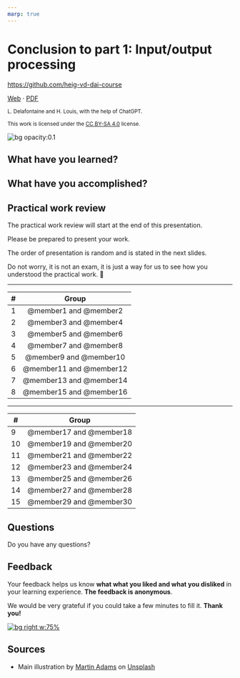 ```yaml
---
marp: true
---
```


<!--
theme: gaia
size: 16:9
paginate: true
author: L. Delafontaine and H. Louis, with the help of ChatGPT
title: 'HEIG-VD DAI Course - Conclusion to part 1: Input/output processing'
description: 'Conclusion to part 1: Input/output processing for the DAI course at HEIG-VD, Switzerland'
url: https://heig-vd-dai-course.github.io/heig-vd-dai-course/07-conclusion-to-part-1/
footer: '**HEIG-VD** - DAI Course 2023-2024 - CC BY-SA 4.0'
style: |
    :root {
        --color-background: #fff;
        --color-foreground: #333;
        --color-highlight: #f96;
        --color-dimmed: #888;
        --color-headings: #7d8ca3;
    }
    blockquote {
        font-style: italic;
    }
    table {
        width: 100%;
    }
    th:first-child {
        width: 15%;
    }
    h1, h2, h3, h4, h5, h6 {
        color: var(--color-headings);
    }
    h2, h3, h4, h5, h6 {
        font-size: 1.5rem;
    }
    h1 a:link, h2 a:link, h3 a:link, h4 a:link, h5 a:link, h6 a:link {
        text-decoration: none;
    }
    section:not([class=lead]) > p, blockquote {
        text-align: justify;
    }
headingDivider: 4
-->

[web]: https://heig-vd-dai-course.github.io/heig-vd-dai-course/07-conclusion-to-part-1/
[pdf]: https://heig-vd-dai-course.github.io/heig-vd-dai-course/07-conclusion-to-part-1/07-conclusion-to-part-1-presentation.pdf
[license]: https://github.com/heig-vd-dai-course/heig-vd-dai-course/blob/main/LICENSE.md
[feedback]: https://quickchart.io/qr?format=png&ecLevel=Q&size=400&margin=1&text=https://framaforms.org/dai-2023-2024-feedback-1-1695300279
[illustration]: https://images.unsplash.com/photo-1539186607619-df476afe6ff1?fit=crop&h=720

# Conclusion to part 1: Input/output processing

<!--
_class: lead
_paginate: false
-->

<https://github.com/heig-vd-dai-course>

[Web][web] · [PDF][pdf]

<small>L. Delafontaine and H. Louis, with the help of ChatGPT.</small>

<small>This work is licensed under the [CC BY-SA 4.0][license] license.</small>

![bg opacity:0.1][illustration]

## What have you learned?

<!-- _class: lead -->

## What have you accomplished?

<!-- _class: lead -->

<!-- ## Evaluation -->

<!-- _class: lead -->

<!--
All previous evaluations are available in the
[`archives`](https://github.com/heig-vd-dai-course/heig-vd-dai-course/tree/main/00-evaluation-and-exam-archives)
folder of the course repository.
-->

## Practical work review

The practical work review will start at the end of this presentation.

Please be prepared to present your work.

The order of presentation is random and is stated in the next slides.

Do not worry, it is not an exam, it is just a way for us to see how you
understood the practical work. 🙂

---

| #   |          Group          |
| --- | :---------------------: |
| 1   |  @member1 and @member2  |
| 2   |  @member3 and @member4  |
| 3   |  @member5 and @member6  |
| 4   |  @member7 and @member8  |
| 5   | @member9 and @member10  |
| 6   | @member11 and @member12 |
| 7   | @member13 and @member14 |
| 8   | @member15 and @member16 |

---

| #   |          Group          |
| --- | :---------------------: |
| 9   | @member17 and @member18 |
| 10  | @member19 and @member20 |
| 11  | @member21 and @member22 |
| 12  | @member23 and @member24 |
| 13  | @member25 and @member26 |
| 14  | @member27 and @member28 |
| 15  | @member29 and @member30 |

## Questions

<!-- _class: lead -->

Do you have any questions?

## Feedback

Your feedback helps us know **what what you liked and what you disliked** in
your learning experience. **The feedback is anonymous**.

We would be very grateful if you could take a few minutes to fill it. **Thank
you!**

[![bg right w:75%][feedback]][feedback]

## Sources

- Main illustration by [Martin Adams](https://unsplash.com/@martinadams) on
  [Unsplash](https://unsplash.com/photos/a_PDPUPuNZ8)
